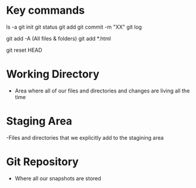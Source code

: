 # Key commands
ls -a
git init 
git status
git add
git commit -m "XX"
git log

git add -A (All files & folders)
git add *.html 

git reset HEAD


# Working Directory
- Area where all of our files and directories and changes are living all the time
 

# Staging Area
-Files and directories that we explicitly add to the stagining area

# Git Repository
- Where all our snapshots are stored
 

